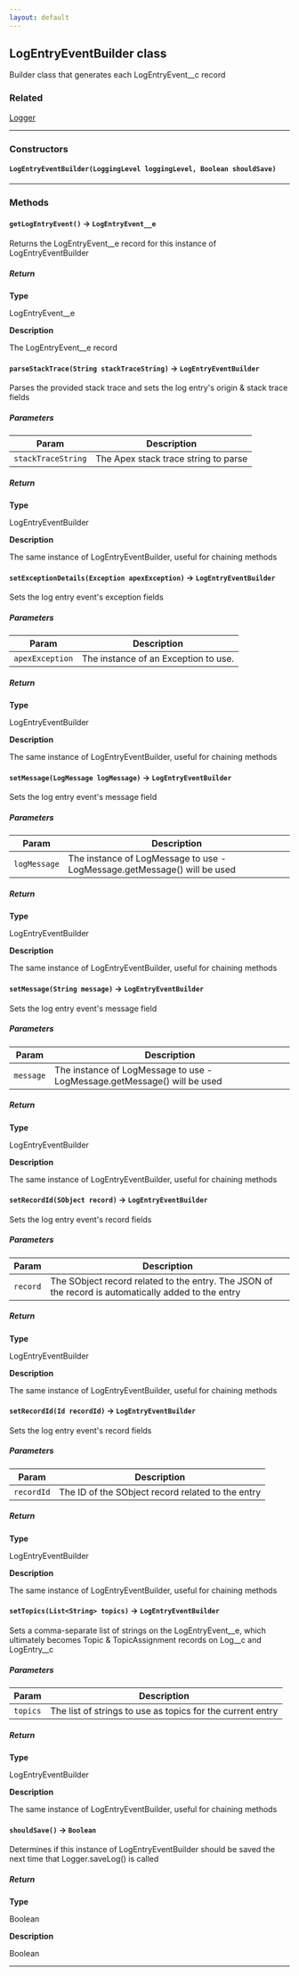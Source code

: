 ```yaml
---
layout: default
---
```

## LogEntryEventBuilder class

Builder class that generates each LogEntryEvent__c record

### Related

[Logger](ogger)

---
### Constructors
#### `LogEntryEventBuilder(LoggingLevel loggingLevel, Boolean shouldSave)`
---
### Methods
#### `getLogEntryEvent()` → `LogEntryEvent__e`

 Returns the LogEntryEvent__e record for this instance of LogEntryEventBuilder

##### Return

**Type**

LogEntryEvent__e

**Description**

The LogEntryEvent__e record

#### `parseStackTrace(String stackTraceString)` → `LogEntryEventBuilder`

 Parses the provided stack trace and sets the log entry's origin & stack trace fields

##### Parameters
|Param|Description|
|-----|-----------|
|`stackTraceString` |  The Apex stack trace string to parse |

##### Return

**Type**

LogEntryEventBuilder

**Description**

The same instance of LogEntryEventBuilder, useful for chaining methods

#### `setExceptionDetails(Exception apexException)` → `LogEntryEventBuilder`

 Sets the log entry event's exception fields

##### Parameters
|Param|Description|
|-----|-----------|
|`apexException` |  The instance of an Exception to use. |

##### Return

**Type**

LogEntryEventBuilder

**Description**

The same instance of LogEntryEventBuilder, useful for chaining methods

#### `setMessage(LogMessage logMessage)` → `LogEntryEventBuilder`

 Sets the log entry event's message field

##### Parameters
|Param|Description|
|-----|-----------|
|`logMessage` |  The instance of LogMessage to use - LogMessage.getMessage() will be used |

##### Return

**Type**

LogEntryEventBuilder

**Description**

The same instance of LogEntryEventBuilder, useful for chaining methods

#### `setMessage(String message)` → `LogEntryEventBuilder`

 Sets the log entry event's message field

##### Parameters
|Param|Description|
|-----|-----------|
|`message` |  The instance of LogMessage to use - LogMessage.getMessage() will be used |

##### Return

**Type**

LogEntryEventBuilder

**Description**

The same instance of LogEntryEventBuilder, useful for chaining methods

#### `setRecordId(SObject record)` → `LogEntryEventBuilder`

 Sets the log entry event's record fields

##### Parameters
|Param|Description|
|-----|-----------|
|`record` |  The SObject record related to the entry. The JSON of the record is automatically added to the entry |

##### Return

**Type**

LogEntryEventBuilder

**Description**

The same instance of LogEntryEventBuilder, useful for chaining methods

#### `setRecordId(Id recordId)` → `LogEntryEventBuilder`

 Sets the log entry event's record fields

##### Parameters
|Param|Description|
|-----|-----------|
|`recordId` |  The ID of the SObject record related to the entry |

##### Return

**Type**

LogEntryEventBuilder

**Description**

The same instance of LogEntryEventBuilder, useful for chaining methods

#### `setTopics(List<String> topics)` → `LogEntryEventBuilder`

 Sets a comma-separate list of strings on the LogEntryEvent__e, which ultimately becomes Topic & TopicAssignment records on Log__c and LogEntry__c

##### Parameters
|Param|Description|
|-----|-----------|
|`topics` |  The list of strings to use as topics for the current entry |

##### Return

**Type**

LogEntryEventBuilder

**Description**

The same instance of LogEntryEventBuilder, useful for chaining methods

#### `shouldSave()` → `Boolean`

 Determines if this instance of LogEntryEventBuilder should be saved the next time that Logger.saveLog() is called

##### Return

**Type**

Boolean

**Description**

Boolean

---
